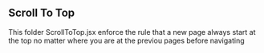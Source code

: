 ## Scroll To Top

This folder ScrollToTop.jsx enforce the rule that a new page always start at the top no matter where you are at the previou pages before navigating
